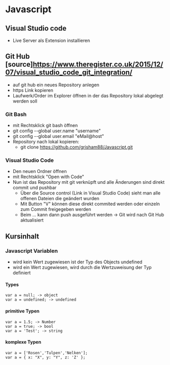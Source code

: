# Javascript

## Visual Studio code
* Live Server als Extension installieren

## Git Hub [source]https://www.theregister.co.uk/2015/12/07/visual_studio_code_git_integration/
* auf git hub ein neues Repository anlegen
* https Link kopieren
* Laufwerk/Order im Explorer öffnen in der das Repository lokal abgelegt werden soll
### Git Bash
* mit Rechtsklick git bash öffnen
* git config --global user.name "username"
* git config --global user.email "eMail@host"
* Repository nach lokal kopieren:
    * git clone  https://github.com/grisham88/Javascript.git
### Visual Studio Code
* Den neuen Ordner öffnen
* mit Rechtsklick "Open with Code"
* Nun ist das Repository mit git verknüpft und alle Änderungen sind direkt commit und pushbar 
    * Über die Source control (Link in Visual Studio Code) sieht man alle offenen Dateien die geändert wurden
    * Mit Button "V" können diese direkt commited werden oder einzeln zum Commit freigegeben werden
    * Beim ... kann dann push ausgeführt werden -> Git wird nach Git Hub aktualisiert

## Kursinhalt
### Javascript Variablen
* wird kein Wert zugewiesen ist der Typ des Objects undefined
* wird ein Wert zugewiesen, wird durch die Wertzuweisung der Typ definiert
#### Types
    var a = null; -> object
    var a = undefined; -> undefined
#### primitive Typen
    var a = 1.5; -> Number
    var a = true; -> bool
    var a = 'Test'; -> string
#### komplexe Typen
    var a = ['Rosen','Tulpen','Nelken'];
    var a = { x: "X", y: "Y", z: 'Z' };
